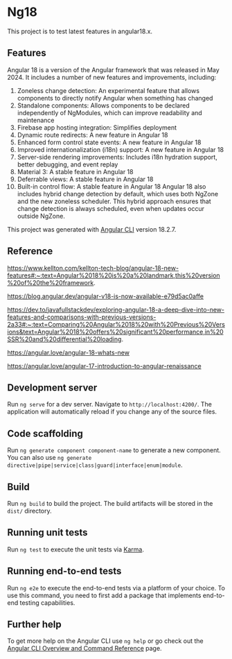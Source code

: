 # Ng18

This project is to test latest features in angular18.x.

## Features
Angular 18 is a version of the Angular framework that was released in May 2024. It includes a number of new features and improvements, including: 
1. Zoneless change detection: An experimental feature that allows components to directly notify Angular when something has changed 
2. Standalone components: Allows components to be declared independently of NgModules, which can improve readability and maintenance 
3. Firebase app hosting integration: Simplifies deployment 
4. Dynamic route redirects: A new feature in Angular 18 
5. Enhanced form control state events: A new feature in Angular 18 
6. Improved internationalization (i18n) support: A new feature in Angular 18 
7. Server-side rendering improvements: Includes i18n hydration support, better debugging, and event replay 
8. Material 3: A stable feature in Angular 18 
9. Deferrable views: A stable feature in Angular 18 
10. Built-in control flow: A stable feature in Angular 18 
Angular 18 also includes hybrid change detection by default, which uses both NgZone and the new zoneless scheduler. This hybrid approach ensures that change detection is always scheduled, even when updates occur outside NgZone. 

This project was generated with [Angular CLI](https://github.com/angular/angular-cli) version 18.2.7.

## Reference

https://www.kellton.com/kellton-tech-blog/angular-18-new-features#:~:text=Angular%2018%20is%20a%20landmark,this%20version%20of%20the%20framework.

https://blog.angular.dev/angular-v18-is-now-available-e79d5ac0affe

https://dev.to/javafullstackdev/exploring-angular-18-a-deep-dive-into-new-features-and-comparisons-with-previous-versions-2a33#:~:text=Comparing%20Angular%2018%20with%20Previous%20Versions&text=Angular%2018%20offers%20significant%20performance,in%20SSR%20and%20differential%20loading.

https://angular.love/angular-18-whats-new

https://angular.love/angular-17-introduction-to-angular-renaissance

## Development server

Run `ng serve` for a dev server. Navigate to `http://localhost:4200/`. The application will automatically reload if you change any of the source files.

## Code scaffolding

Run `ng generate component component-name` to generate a new component. You can also use `ng generate directive|pipe|service|class|guard|interface|enum|module`.

## Build

Run `ng build` to build the project. The build artifacts will be stored in the `dist/` directory.

## Running unit tests

Run `ng test` to execute the unit tests via [Karma](https://karma-runner.github.io).

## Running end-to-end tests

Run `ng e2e` to execute the end-to-end tests via a platform of your choice. To use this command, you need to first add a package that implements end-to-end testing capabilities.

## Further help

To get more help on the Angular CLI use `ng help` or go check out the [Angular CLI Overview and Command Reference](https://angular.dev/tools/cli) page.
